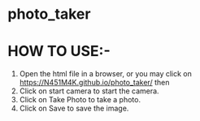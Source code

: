 # photo_taker


# HOW TO USE:-

1. Open the html file in a browser, or you may click on https://N451M4K.github.io/photo_taker/ then
2. Click on start camera to start the camera.  
3. Click on Take Photo to take a photo.  
4. Click on Save to save the image.
